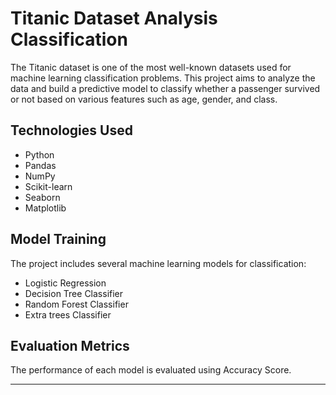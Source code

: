 # Titanic Dataset Analysis Classification

The Titanic dataset is one of the most well-known datasets used for machine learning classification problems. This project aims to analyze the data and build a predictive model to classify whether a passenger survived or not based on various features such as age, gender, and class.

## Technologies Used

- Python
- Pandas
- NumPy
- Scikit-learn
- Seaborn
- Matplotlib

## Model Training

The project includes several machine learning models for classification:
- Logistic Regression
- Decision Tree Classifier
- Random Forest Classifier
- Extra trees Classifier

## Evaluation Metrics

The performance of each model is evaluated using Accuracy Score.

---
